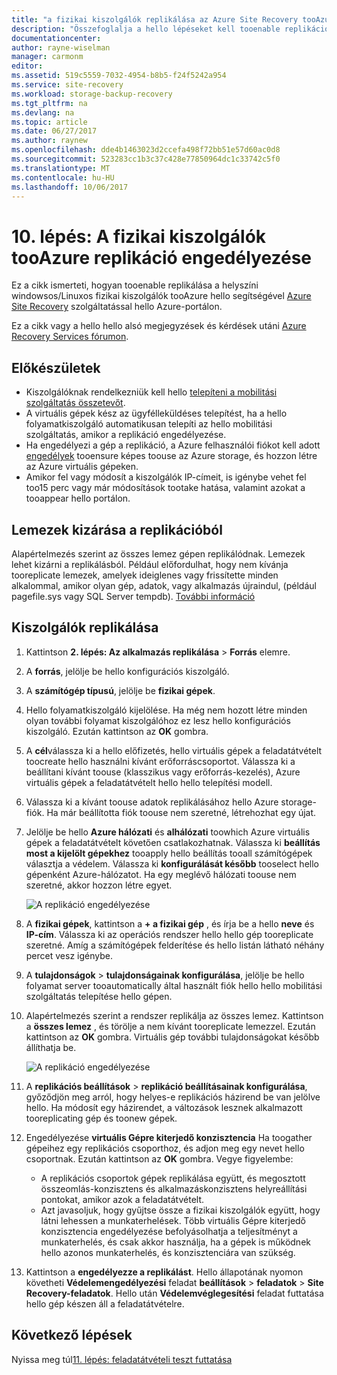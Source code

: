 ```yaml
---
title: "a fizikai kiszolgálók replikálása az Azure Site Recovery tooAzure aaaEnable replikációs |} Microsoft Docs"
description: "Összefoglalja a hello lépéseket kell tooenable replikációs tooAzure fizikai kiszolgálók hello Azure Site Recovery szolgáltatással"
documentationcenter: 
author: rayne-wiselman
manager: carmonm
editor: 
ms.assetid: 519c5559-7032-4954-b8b5-f24f5242a954
ms.service: site-recovery
ms.workload: storage-backup-recovery
ms.tgt_pltfrm: na
ms.devlang: na
ms.topic: article
ms.date: 06/27/2017
ms.author: raynew
ms.openlocfilehash: dde4b1463023d2ccefa498f72bb51e57d60ac0d8
ms.sourcegitcommit: 523283cc1b3c37c428e77850964dc1c33742c5f0
ms.translationtype: MT
ms.contentlocale: hu-HU
ms.lasthandoff: 10/06/2017
---
```

# <a name="step-10-enable-replication-for-physical-servers-tooazure"></a>10. lépés: A fizikai kiszolgálók tooAzure replikáció engedélyezése


Ez a cikk ismerteti, hogyan tooenable replikálása a helyszíni windowsos/Linuxos fizikai kiszolgálók tooAzure hello segítségével [Azure Site Recovery](site-recovery-overview.md) szolgáltatással hello Azure-portálon.

Ez a cikk vagy a hello hello alsó megjegyzések és kérdések utáni [Azure Recovery Services fórumon](https://social.msdn.microsoft.com/forums/azure/home?forum=hypervrecovmgr).


## <a name="before-you-start"></a>Előkészületek

- Kiszolgálóknak rendelkezniük kell hello [telepíteni a mobilitási szolgáltatás összetevőt](physical-walkthrough-install-mobility.md).
- A virtuális gépek kész az ügyfélleküldéses telepítést, ha a hello folyamatkiszolgáló automatikusan telepíti az hello mobilitási szolgáltatás, amikor a replikáció engedélyezése.
- Ha engedélyezi a gép a replikáció, a Azure felhasználói fiókot kell adott [engedélyek](site-recovery-role-based-linked-access-control.md#permissions-required-to-enable-replication-for-new-virtual-machines) tooensure képes toouse az Azure storage, és hozzon létre az Azure virtuális gépeken.
- Amikor fel vagy módosít a kiszolgálók IP-címeit, is igénybe vehet fel too15 perc vagy már módosítások tootake hatása, valamint azokat a tooappear hello portálon.


## <a name="exclude-disks-from-replication"></a>Lemezek kizárása a replikációból

Alapértelmezés szerint az összes lemez gépen replikálódnak. Lemezek lehet kizárni a replikálásból. Például előfordulhat, hogy nem kívánja tooreplicate lemezek, amelyek ideiglenes vagy frissítette minden alkalommal, amikor olyan gép, adatok, vagy alkalmazás újraindul, (például pagefile.sys vagy SQL Server tempdb). [További információ](site-recovery-exclude-disk.md)

## <a name="replicate-servers"></a>Kiszolgálók replikálása

1. Kattintson **2. lépés: Az alkalmazás replikálása** > **Forrás** elemre.
2. A **forrás**, jelölje be hello konfigurációs kiszolgáló.
3. A **számítógép típusú**, jelölje be **fizikai gépek**.
4. Hello folyamatkiszolgáló kijelölése. Ha még nem hozott létre minden olyan további folyamat kiszolgálóhoz ez lesz hello konfigurációs kiszolgáló. Ezután kattintson az **OK** gombra.
5. A **cél**válassza ki a hello előfizetés, hello virtuális gépek a feladatátvételt toocreate hello használni kívánt erőforráscsoportot. Válassza ki a beállítani kívánt toouse (klasszikus vagy erőforrás-kezelés), Azure virtuális gépek a feladatátvételt hello hello telepítési modell.
6. Válassza ki a kívánt toouse adatok replikálásához hello Azure storage-fiók. Ha már beállította fiók toouse nem szeretné, létrehozhat egy újat.
7. Jelölje be hello **Azure hálózati** és **alhálózati** toowhich Azure virtuális gépek a feladatátvételt követően csatlakozhatnak. Válassza ki **beállítás most a kijelölt gépekhez** tooapply hello beállítás tooall számítógépek választja a védelem. Válassza ki **konfigurálását később** tooselect hello gépenként Azure-hálózatot. Ha egy meglévő hálózati toouse nem szeretné, akkor hozzon létre egyet.

    ![A replikáció engedélyezése](./media/physical-walkthrough-enable-replication/targetsettings.png)

8. A **fizikai gépek**, kattintson a **+ a fizikai gép** , és írja be a hello **neve** és **IP-cím**. Válassza ki az operációs rendszer hello hello gép tooreplicate szeretné. Amíg a számítógépek felderítése és hello listán látható néhány percet vesz igénybe.
9. A **tulajdonságok** > **tulajdonságainak konfigurálása**, jelölje be hello folyamat server tooautomatically által használt fiók hello hello mobilitási szolgáltatás telepítése hello gépen.
10. Alapértelmezés szerint a rendszer replikálja az összes lemez. Kattintson a **összes lemez** , és törölje a nem kívánt tooreplicate lemezzel. Ezután kattintson az **OK** gombra. Virtuális gép további tulajdonságokat később állíthatja be.

    ![A replikáció engedélyezése](./media/physical-walkthrough-enable-replication/enable-replication6.png)
11. A **replikációs beállítások** > **replikáció beállításainak konfigurálása**, győződjön meg arról, hogy helyes-e replikációs házirend be van jelölve hello. Ha módosít egy házirendet, a változások lesznek alkalmazott tooreplicating gép és toonew gépek.
12. Engedélyezése **virtuális Gépre kiterjedő konzisztencia** Ha toogather gépeihez egy replikációs csoporthoz, és adjon meg egy nevet hello csoportnak. Ezután kattintson az **OK** gombra. Vegye figyelembe:

    * A replikációs csoportok gépek replikálása együtt, és megosztott összeomlás-konzisztens és alkalmazáskonzisztens helyreállítási pontokat, amikor azok a feladatátvételt.
    * Azt javasoljuk, hogy gyűjtse össze a fizikai kiszolgálók együtt, hogy látni lehessen a munkaterhelések. Több virtuális Gépre kiterjedő konzisztencia engedélyezése befolyásolhatja a teljesítményt a munkaterhelés, és csak akkor használja, ha a gépek is működnek hello azonos munkaterhelés, és konzisztenciára van szükség.

13. Kattintson a **engedélyezze a replikálást**. Hello állapotának nyomon követheti **Védelemengedélyezési** feladat **beállítások** > **feladatok** > **Site Recovery-feladatok**. Hello után **Védelemvéglegesítési** feladat futtatása hello gép készen áll a feladatátvételre.

## <a name="next-steps"></a>Következő lépések

Nyissa meg túl[11. lépés: feladatátvételi teszt futtatása](physical-walkthrough-test-failover.md)
